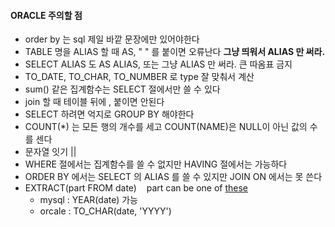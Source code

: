 #### ORACLE 주의할 점
- order by 는 sql 제일 바깥 문장에만 있어야한다
- TABLE 명을 ALIAS 할 때 AS, " " 를 붙이면 오류난다 **그냥 띄워서 ALIAS 만 써라.**
- SELECT ALIAS 도 AS ALIAS, 또는 그냥 ALIAS 만 써라. 큰 따옴표 금지
- TO_DATE, TO_CHAR, TO_NUMBER 로 type 잘 맞춰서 계산
- sum() 같은 집계함수는 SELECT 절에서만 쓸 수 있다
- join 할 때 테이블 뒤에 , 붙이면 안된다
- SELECT 하려면 억지로 GROUP BY 해야한다
- COUNT(*) 는 모든 행의 개수를 세고 COUNT(NAME)은 NULL이 아닌 값의 수를 센다
- 문자열 잇기 ||
- WHERE 절에서는 집계함수를 쓸 수 없지만 HAVING 절에서는 가능하다
- ORDER BY 에서는 SELECT 의 ALIAS 를 쓸 수 있지만 JOIN ON 에서는 못 쓴다
- EXTRACT(part FROM date) &nbsp;&nbsp; part can be one of [these](https://www.w3schools.com/sql/func_mysql_extract.asp)
  -   mysql : YEAR(date) 가능
  -   orcale : TO_CHAR(date, 'YYYY')

